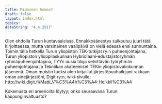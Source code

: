 ```yaml
---
title: Mimmonen homma?
draft: false
layout: index.html
topics: 
dateString: '4.4.2017'
---
```


Olen ehdolla Turun kuntavaaleissa. Ennakkoäänestys sulkeutuu juuri tätä kirjoittaessa, mutta varsinainen vaalipäivä on vielä edessä ensi sunnuntaina. Toimin tällä hetkellä Turun yliopiston TEK-tutkijat ry:n puheenjohtajana, Turun yliopiston ylioppilaskunnan Hybridiaani-edustajistoryhmän ryhmäpuheenjohtajana, TYYn uusia tiloja selvittävän työryhmän puheenjohtajana ja Tekniikan akateemiset TEKin yliopistovaliokunnan jäsenenä. Oman muistin tueksi olen kirjaillut järjestöpuuhailujani rakkaan oman ainejärjestöni, Digit ry:n, wiki-sivulle: http://wiki.digit.fi/Matti_V%C3%A4h%C3%A4-Heikkil%C3%A4

Kokemusta eri areenoilta löytyy; onko seuraavana Turun kaupunginvaltuusto?
